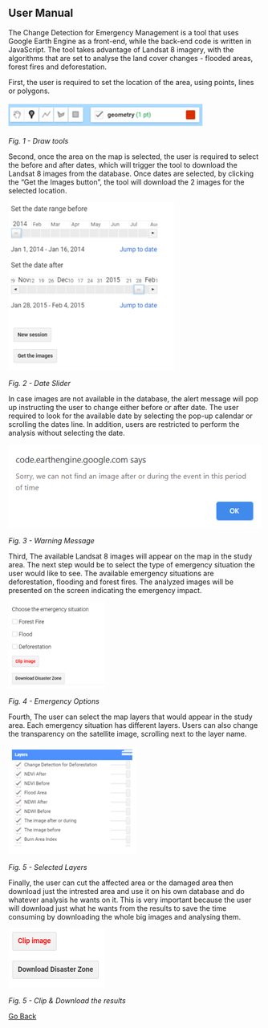## User Manual 

The Change Detection for Emergency Management is a tool that uses Google Earth Engine as a front-end, while the back-end code is written in JavaScript. The tool takes advantage of Landsat 8 imagery, with the algorithms that are set to analyse the land cover changes - flooded areas, forest fires and deforestation.


First, the user is required to set the location of the area, using points, lines or polygons.



![Draw tools](images/2.PNG)

*Fig. 1 - Draw tools*


Second, once the area on the map is selected, the user is required to select the before and after dates, which will trigger the tool to download the Landsat 8 images from the database. Once dates are selected, by clicking the “Get the Images button”, the tool will download the 2 images for the selected location.

![Date Slider](images/3.PNG)

*Fig. 2 - Date Slider*


In case images are not available in the database, the alert message will pop up instructing the user to change either before or after date. The user required to look for the available date by selecting the pop-up calendar or scrolling the dates line. In addition, users are restricted to perform the analysis without selecting the date.

![Warning Message](images/alert.PNG)

*Fig. 3 - Warning Message*


Third, The available Landsat 8 images will appear on the map in the study area. The next step would be to select the type of emergency situation the user would like to see. The available emergency situations are deforestation, flooding and forest fires. The analyzed images will be presented on the screen indicating the emergency impact.

![Emergency Options](images/4.PNG)

*Fig. 4 - Emergency Options*


Fourth, The user can select the map layers that would appear in the study area. Each emergency situation has different layers. Users can also change the transparency on the satellite image, scrolling next to the layer name.

![Selected Layers](images/5.PNG)

*Fig. 5 - Selected Layers*

Finally, the user can cut the affected area or the damaged area then download just the intrested area and use it on his own database and do whatever analysis he wants on it. This is very important because the user will download just what he wants from the results to save the time consuming by downloading the whole big images and analysing them.

![Clip & Download the results](images/6.PNG)

*Fig. 5 - Clip & Download the results*

[Go Back](README.md)

